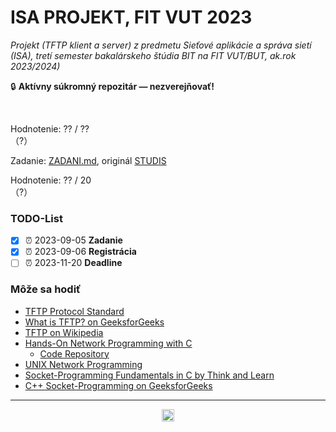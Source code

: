# ISA PROJEKT, FIT VUT 2023 #

*Projekt (TFTP klient a server) z predmetu Sieťové aplikácie a správa sietí (ISA), tretí semester bakalárskeho štúdia BIT na FIT VUT/BUT, ak.rok 2023/2024)*

🔒 **Aktívny súkromný repozitár — nezverejňovať!**
<!-- 🗄️ **Súkromný archivovaný repozitár!** -->
<!-- ⚠️ **Zverejnené pre archívne účely — nekopírujte, nula by Vás mrzela. Za nič také nenesiem žiadnu zodpovednosť!** Všetky odovzdané projekty prechádzajú kontrolou plagiátorstva, pri ktorej sa porovnávajú aj s dávnejšie odovzdanými riešeniami. -->
<br />

Hodnotenie: ?? / ??<br />（?）

Zadanie: [ZADANI.md](ZADANI.md), originál [STUDIS](https://www.vut.cz/studis/student.phtml?script_name=zadani_detail&apid=268266&zid=54264)

Hodnotenie: ?? / 20<br />（?）

### TODO-List ###

- [X] ⏰ 2023-09-05 **Zadanie**
- [X] ⏰ 2023-09-06 **Registrácia**
- [ ] ⏰ 2023-11-20 **Deadline**

<!-- Môže-nemusí byť -->
### Môže sa hodiť ###

- [TFTP Protocol Standard](https://datatracker.ietf.org/doc/html/rfc1350)
- [What is TFTP? on GeeksforGeeks](https://www.geeksforgeeks.org/what-is-tftp-trivial-file-transfer-protocol/)
- [TFTP on Wikipedia](https://en.wikipedia.org/wiki/Trivial_File_Transfer_Protocol)
- [Hands-On Network Programming with C](https://ebookcentral.proquest.com/lib/vutbrno/reader.action?docID=5774233)
  - [Code Repository](https://github.com/codeplea/hands-on-network-programming-with-c)
- [UNIX Network Programming](https://libgen.rs/book/index.php?md5=7455B393ADC934D8F0D5BA941CADC47D)
- [Socket-Programming Fundamentals in C by Think and Learn](https://youtu.be/_lQ-3S4fJ0U?list=PLPyaR5G9aNDvs6TtdpLcVO43_jvxp4emI)
- [C++ Socket-Programming on GeeksforGeeks](https://www.geeksforgeeks.org/socket-programming-cc/)

----------------------------------------------

<!-- https://wakatime.com/share/badges/projects -->
<div align="center"><a href="https://wakatime.com"><img alt="wakatime" height="20em" src="https://wakatime.com/static/img/badge-preview.png" /></a></div>
